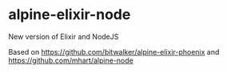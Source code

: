 # alpine-elixir-node

New version of Elixir and NodeJS

Based on https://github.com/bitwalker/alpine-elixir-phoenix
and
https://github.com/mhart/alpine-node
